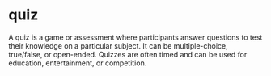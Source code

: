 # quiz
A quiz is a game or assessment where participants answer questions to test their knowledge on a particular subject. It can be multiple-choice, true/false, or open-ended. Quizzes are often timed and can be used for education, entertainment, or competition.
